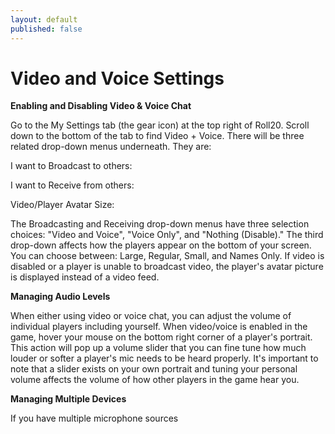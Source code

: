 ```yaml
---
layout: default
published: false
---
```


# Video and Voice Settings

**Enabling and Disabling Video & Voice Chat**

Go to the My Settings tab (the gear icon) at the top right of Roll20. Scroll down to the bottom of the tab to find Video + Voice. There will be three related drop-down menus underneath. They are:

I want to Broadcast to others:

I want to Receive from others:

Video/Player Avatar Size:

The Broadcasting and Receiving drop-down menus have three selection choices: "Video and Voice", "Voice Only", and "Nothing (Disable)." The third drop-down affects how the players appear on the bottom of your screen. You can choose between: Large, Regular, Small, and Names Only. If video is disabled or a player is unable to broadcast video, the player's avatar picture is displayed instead of a video feed.

**Managing Audio Levels**

When either using video or voice chat, you can adjust the volume of individual players including yourself. When video/voice is enabled in the game, hover your mouse on the bottom right corner of a player's portrait. This action will pop up a volume slider that you can fine tune how much louder or softer a player's mic needs to be heard properly. It's important to note that a slider exists on your own portrait and tuning your personal volume affects the volume of how other players in the game hear you.

**Managing Multiple Devices**

If you have multiple microphone sources